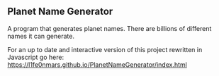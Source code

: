## Planet Name Generator

A program that generates planet names. There are billions of different names it can generate.

For an up to date and interactive version of this project rewritten in Javascript go here: https://l1fe0nmars.github.io/PlanetNameGenerator/index.html